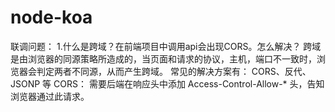 # node-koa

联调问题：
1.什么是跨域？在前端项目中调用api会出现CORS。怎么解决？
   跨域是由浏览器的同源策略所造成的，当页面和请求的协议，主机，端口不一致时，浏览器会判定两者不同源，从而产生跨域。
   常见的解决方案有： CORS、反代、JSONP 等
   CORS：
       需要后端在响应头中添加 Access-Control-Allow-* 头，告知浏览器通过此请求。


